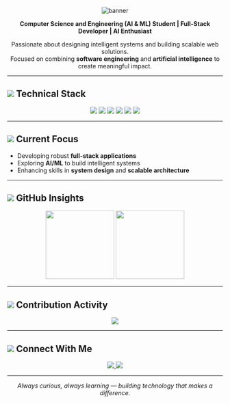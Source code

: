 <p align="center">
  <img src="https://capsule-render.vercel.app/api?type=waving&color=0A66C2&height=180&section=header&text=David%20Vensilin%20R&fontSize=40&fontColor=ffffff&animation=fadeIn&fontAlignY=35" alt="banner" />
</p>

<p align="center">
  <strong>Computer Science and Engineering (AI & ML) Student | Full-Stack Developer | AI Enthusiast</strong>
</p>

<p align="center">
  Passionate about designing intelligent systems and building scalable web solutions.<br>
  Focused on combining <strong>software engineering</strong> and <strong>artificial intelligence</strong> to create meaningful impact.
</p>

---

<h2>
  <img src="https://img.icons8.com/?size=28&id=20909&format=png&color=0A66C2" /> Technical Stack
</h2>

<p align="center">
  <img src="https://img.shields.io/badge/Python-3776AB?style=for-the-badge&logo=python&logoColor=white" />
  <img src="https://img.shields.io/badge/Java-ED8B00?style=for-the-badge&logo=openjdk&logoColor=white" />
  <img src="https://img.shields.io/badge/Next.js-000000?style=for-the-badge&logo=nextdotjs&logoColor=white" />
  <img src="https://img.shields.io/badge/MongoDB-47A248?style=for-the-badge&logo=mongodb&logoColor=white" />
  <img src="https://img.shields.io/badge/MySQL-005C84?style=for-the-badge&logo=mysql&logoColor=white" />
  <img src="https://img.shields.io/badge/OOP-0081CB?style=for-the-badge&logo=dependabot&logoColor=white" />
</p>

---

<h2>
  <img src="https://img.icons8.com/?size=28&id=44644&format=png&color=0A66C2" /> Current Focus
</h2>

- Developing robust **full-stack applications**  
- Exploring **AI/ML** to build intelligent systems  
- Enhancing skills in **system design** and **scalable architecture**

---

<h2>
  <img src="https://img.icons8.com/?size=28&id=111259&format=png&color=0A66C2" /> GitHub Insights
</h2>

<p align="center">
  <img src="https://github-readme-stats.vercel.app/api?username=DavidVensilinR&show_icons=true&theme=transparent&hide_border=true&title_color=0A66C2&icon_color=0A66C2&text_color=333333" height="160" />
  <img src="https://github-readme-stats.vercel.app/api/top-langs/?username=DavidVensilinR&layout=compact&theme=transparent&hide_border=true&title_color=0A66C2&text_color=333333" height="160" />
</p>

---

<h2>
  <img src="https://img.icons8.com/?size=28&id=123792&format=png&color=0A66C2" /> Contribution Activity
</h2>

<p align="center">
  <img src="https://github-readme-activity-graph.vercel.app/graph?username=DavidVensilinR&theme=github-compact&color=0A66C2&line=0A66C2&hide_border=true" />
</p>

---

<h2>
  <img src="https://img.icons8.com/?size=28&id=8808&format=png&color=0A66C2" /> Connect With Me
</h2>

<p align="center">
  <a href="#" target="_blank">
    <img src="https://img.shields.io/badge/LinkedIn-0A66C2?style=for-the-badge&logo=linkedin&logoColor=white" />
  </a>
  <a href="mailto:#" target="_blank">
    <img src="https://img.shields.io/badge/Email-D14836?style=for-the-badge&logo=gmail&logoColor=white" />
  </a>
</p>

---

<p align="center">
  <i>Always curious, always learning — building technology that makes a difference.</i>
</p>
